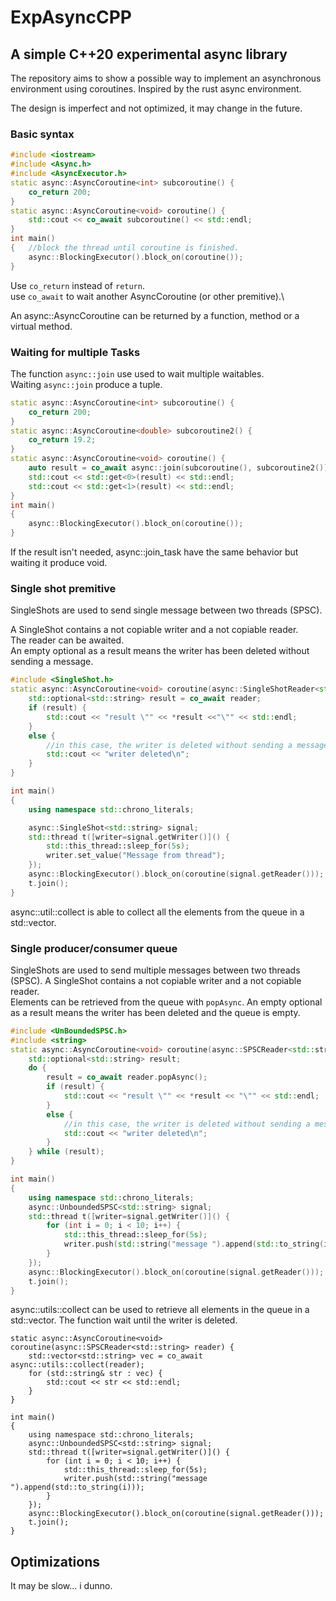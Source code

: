 # ExpAsyncCPP

## A simple C++20 experimental async library 

The repository aims to show a possible way to implement an asynchronous environment using coroutines.
Inspired by the rust async environment.

The design is imperfect and not optimized, it may change in the future.

### Basic syntax

```cpp
#include <iostream>
#include <Async.h>
#include <AsyncExecutor.h>
static async::AsyncCoroutine<int> subcoroutine() {
    co_return 200;
}
static async::AsyncCoroutine<void> coroutine() {
    std::cout << co_await subcoroutine() << std::endl;
}
int main()
{   //block the thread until coroutine is finished.
    async::BlockingExecutor().block_on(coroutine());
}
```

Use `co_return` instead of `return`.\
use `co_await` to wait another AsyncCoroutine (or other premitive).\

An async::AsyncCoroutine can be returned by a function, method or a virtual method.

### Waiting for multiple Tasks

The function `async::join` use used to wait multiple waitables.\
Waiting `async::join` produce a tuple. 

```cpp
static async::AsyncCoroutine<int> subcoroutine() {
    co_return 200;
}
static async::AsyncCoroutine<double> subcoroutine2() {
    co_return 19.2;
}
static async::AsyncCoroutine<void> coroutine() {
    auto result = co_await async::join(subcoroutine(), subcoroutine2());
    std::cout << std::get<0>(result) << std::endl;
    std::cout << std::get<1>(result) << std::endl;
}
int main()
{
    async::BlockingExecutor().block_on(coroutine());
}
```

If the result isn't needed, async::join_task have the same behavior but waiting it produce void.  

### Single shot premitive

SingleShots are used to send single message between two threads (SPSC).

A SingleShot contains a not copiable writer and a not copiable reader.\
The reader can be awaited.\
An empty optional as a result means the writer has been deleted without sending a message.

```cpp
#include <SingleShot.h>
static async::AsyncCoroutine<void> coroutine(async::SingleShotReader<std::string> reader) {
    std::optional<std::string> result = co_await reader;
    if (result) {
        std::cout << "result \"" << *result <<"\"" << std::endl;
    }
    else {
        //in this case, the writer is deleted without sending a message.
        std::cout << "writer deleted\n";
    }
}

int main()
{
    using namespace std::chrono_literals;

    async::SingleShot<std::string> signal;
    std::thread t([writer=signal.getWriter()]() {
        std::this_thread::sleep_for(5s);
        writer.set_value("Message from thread");
    });
    async::BlockingExecutor().block_on(coroutine(signal.getReader()));
    t.join();
}
```

async::util::collect is able to collect all the elements from the queue in a std::vector.

### Single producer/consumer queue

SingleShots are used to send multiple messages between two threads (SPSC).
A SingleShot contains a not copiable writer and a not copiable reader.\
Elements can be retrieved from the queue with `popAsync`.
An empty optional as a result means the writer has been deleted and the queue is empty.

```cpp
#include <UnBoundedSPSC.h>
#include <string>
static async::AsyncCoroutine<void> coroutine(async::SPSCReader<std::string> reader) {
    std::optional<std::string> result;
    do {
        result = co_await reader.popAsync();
        if (result) {
            std::cout << "result \"" << *result << "\"" << std::endl;
        }
        else {
            //in this case, the writer is deleted without sending a message.
            std::cout << "writer deleted\n";
        }
    } while (result); 
}

int main()
{
    using namespace std::chrono_literals;
    async::UnboundedSPSC<std::string> signal;
    std::thread t([writer=signal.getWriter()]() {
        for (int i = 0; i < 10; i++) {
            std::this_thread::sleep_for(5s);
            writer.push(std::string("message ").append(std::to_string(i)));
        }
    });
    async::BlockingExecutor().block_on(coroutine(signal.getReader()));
    t.join();
}
```
async::utils::collect can be used to retrieve all elements in the queue in a std::vector.
The function wait until the writer is deleted.

```
static async::AsyncCoroutine<void> coroutine(async::SPSCReader<std::string> reader) {
    std::vector<std::string> vec = co_await async::utils::collect(reader);
    for (std::string& str : vec) {
        std::cout << str << std::endl;
    }
}

int main()
{
    using namespace std::chrono_literals;
    async::UnboundedSPSC<std::string> signal;
    std::thread t([writer=signal.getWriter()]() {
        for (int i = 0; i < 10; i++) {
            std::this_thread::sleep_for(5s);
            writer.push(std::string("message ").append(std::to_string(i)));
        }
    });
    async::BlockingExecutor().block_on(coroutine(signal.getReader()));
    t.join();
}

```
## Optimizations

It may be slow... i dunno.

